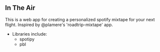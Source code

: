 ## In The Air
This is a web app for creating a personalized spotify mixtape for your next flight. Inspired by @plamere's 'roadtrip-mixtape' app.
* Libraries include: 
	* spotipy
	* pbl 

